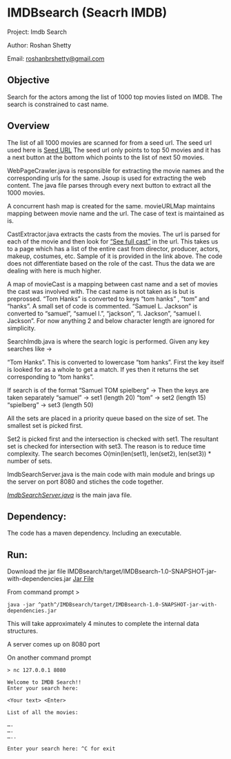 # IMDBsearch (Seacrh IMDB)

Project: Imdb Search

Author: Roshan Shetty

Email: roshanbrshetty@gmail.com

## Objective

Search for the actors among the list of 1000 top movies listed on IMDB. The search is constrained to cast name.

## Overview

The list of all 1000 movies are scanned for from a seed url. The seed url used here is [Seed URL](https://www.imdb.com/search/title/?groups=top_1000&sort=user_rating&view=simple)
The seed url only points to top 50 movies and it has a next button at the bottom which points to the list of next 50 movies. 

WebPageCrawler.java is responsible for extracting the movie names and the corresponding urls for the same. Jsoup is used for extracting the web content. The java file parses through every next button to extract all the 1000 movies.

A concurrent hash map is created for the same. movieURLMap maintains mapping between movie name and the url. The case of text is maintained as is.

CastExtractor.java extracts the casts from the movies.
The url is parsed for each of the movie and then look for [“See full cast”](https://www.imdb.com/title/tt6398184/fullcredits?ref_=tt_cl_sm#cast) in the url. This takes us to a page which has a list of the entire cast from director, producer, actors, makeup, costumes, etc. Sample of it is provided in the link above. The code does not differentiate based on the role of the cast. Thus the data we are dealing with here is much higher.

A map of movieCast is a mapping between cast name and a set of movies the cast was involved with.
The cast name is not taken as is but is preprossed. “Tom Hanks” is converted to keys “tom hanks” , “tom” and “hanks”. A small set of code is commented. “Samuel L. Jackson” is converted to “samuel”, “samuel l.”, “jackson”, “l. Jackson”, “samuel l. Jackson”. For now anything 2 and below  character length are ignored for simplicity. 

SearchImdb.java is where the search logic is performed. Given any key searches like →

“Tom Hanks”. This is converted to lowercase “tom hanks”. First the key itself is looked for as a whole to get a match. If yes then it returns the set corresponding to “tom hanks”.

If search is of the format
“Samuel TOM spielberg” →
Then the keys are taken separately
“samuel”      → set1  (length 20)
“tom”         → set2  (length 15)
“spielberg”   → set3  (length 50)

All the sets are placed in a priority queue based on the size of set.
The smallest set is picked first.

Set2 is picked first and the intersection is checked with set1. The resultant set is checked for intersection with set3.
The reason is to reduce time complexity. The search becomes O(min(len(set1), len(set2), len(set3)) * number of sets.

ImdbSearchServer.java is the main code with main module and brings up the server on port 8080 and stiches the code together.

*[ImdbSearchServer.java](https://github.com/roshanbrshetty/IMDBsearch/blob/master/src/main/java/web/ImdbSearchServer.java)*
is the main java file.

## Dependency:

The code has a maven dependency.
Including an executable.

## Run:

Download the jar file IMDBsearch/target/IMDBsearch-1.0-SNAPSHOT-jar-with-dependencies.jar  [Jar File](https://github.com/roshanbrshetty/IMDBsearch/blob/master/target/IMDBsearch-1.0-SNAPSHOT-jar-with-dependencies.jar)

From command prompt >

```
java -jar ^path^/IMDBsearch/target/IMDBsearch-1.0-SNAPSHOT-jar-with-dependencies.jar
```

This will take approximately 4 minutes to complete the internal data structures.

A server comes up on 8080 port

On another command prompt

```
> nc 127.0.0.1 8080

Welcome to IMDB Search!!
Enter your search here:

<Your text> <Enter>

List of all the movies:

….
….
…..

Enter your search here: ^C for exit
```
